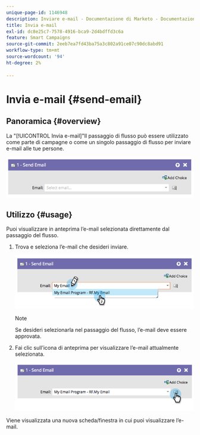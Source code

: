 ```yaml
---
unique-page-id: 1146948
description: Inviare e-mail - Documentazione di Marketo - Documentazione del prodotto
title: Invia e-mail
exl-id: dc8e25c7-7578-4916-bca9-2d4bdffd3c6a
feature: Smart Campaigns
source-git-commit: 2eeb7ea7fd43ba75a3c802a91ce07c90dc8abd91
workflow-type: tm+mt
source-wordcount: '94'
ht-degree: 2%

---
```


# Invia e-mail {#send-email}

## Panoramica {#overview}

La &quot;[!UICONTROL Invia e-mail]&quot;Il passaggio di flusso può essere utilizzato come parte di campagne o come un singolo passaggio di flusso per inviare e-mail alle tue persone.

![](assets/image2014-9-22-10-3a8-3a11.png)

## Utilizzo {#usage}

Puoi visualizzare in anteprima l’e-mail selezionata direttamente dal passaggio del flusso.

1. Trova e seleziona l’e-mail che desideri inviare.

   ![](assets/image2014-9-22-10-3a8-3a15.png)

   >[!NOTE]
   >
   >Se desideri selezionarla nel passaggio del flusso, l’e-mail deve essere approvata.

1. Fai clic sull’icona di anteprima per visualizzare l’e-mail attualmente selezionata.

   ![](assets/image2014-9-22-10-3a8-3a22.png)

Viene visualizzata una nuova scheda/finestra in cui puoi visualizzare l’e-mail.
